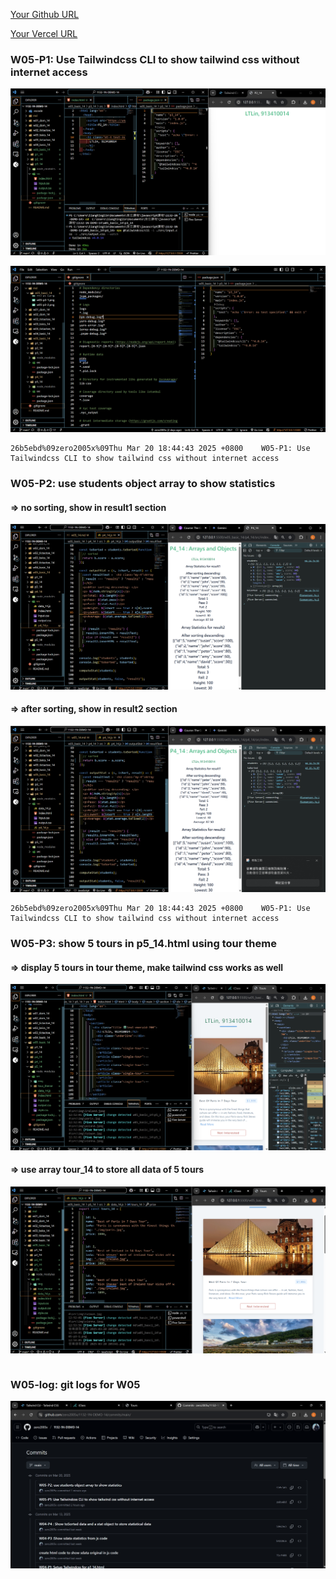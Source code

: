 [Your Github URL](https://github.com/zero2005x/1132-1N-DEMO-14)

[Your Vercel URL](https://1132-1N-DEMO-14.vercel.app)

### W05-P1: Use Tailwindcss CLI to show tailwind css without internet access

![](w05-p1-1.png)

![](w05-p1-2.png)

```
26b5ebd%09zero2005x%09Thu Mar 20 18:44:43 2025 +0800    W05-P1: Use Tailwindcss CLI to show tailwind css without internet access
```

### W05-P2: use students object array to show statistics

#### => no sorting, show in result1 section

![](w05-p2-1.png)

#### => after sorting, show in result2 section

![](w05-p2-2.png)

```
26b5ebd%09zero2005x%09Thu Mar 20 18:44:43 2025 +0800    W05-P1: Use Tailwindcss CLI to show tailwind css without internet access
```

### W05-P3: show 5 tours in p5_14.html using tour theme

#### => display 5 tours in tour theme, make tailwind css works as well

![](w05-p3-1.png)

#### => use array tour_14 to store all data of 5 tours

![](w05-p3-2.png)

```

```

### W05-log: git logs for W05

![](w05_log.png)

```

```
